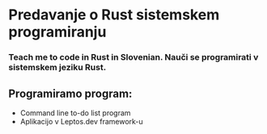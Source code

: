 # Predavanje o Rust sistemskem programiranju
### Teach me to code in Rust in Slovenian. Nauči se programirati v sistemskem jeziku Rust.

## Programiramo program: 
- Command line to-do list program
- Aplikacijo v Leptos.dev framework-u
